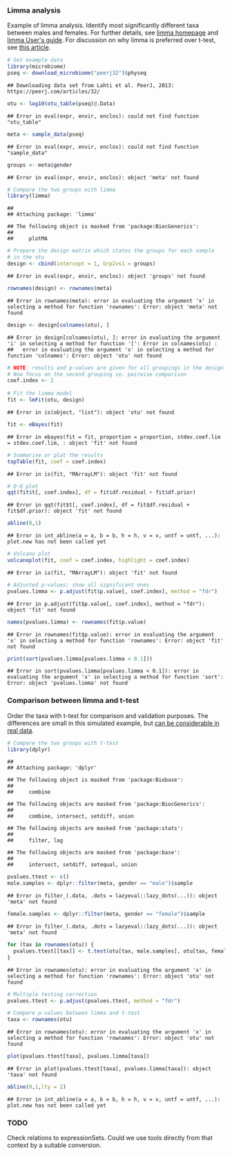### Limma analysis

Example of limma analysis. Identify most significantly different taxa between males and females. For further details, see [limma homepage](http://bioinf.wehi.edu.au/limma/) and [limma User's guide](http://www.lcg.unam.mx/~lcollado/R/resources/limma-usersguide.pdf). For discussion on why limma is preferred over t-test, see [this article](http://www.plosone.org/article/info:doi/10.1371/journal.pone.0012336).


```r
# Get example data
library(microbiome)
pseq <- download_microbiome("peerj32")$physeq
```

```
## Downloading data set from Lahti et al. PeerJ, 2013: https://peerj.com/articles/32/
```

```r
otu <- log10(otu_table(pseq)@.Data)
```

```
## Error in eval(expr, envir, enclos): could not find function "otu_table"
```

```r
meta <- sample_data(pseq)
```

```
## Error in eval(expr, envir, enclos): could not find function "sample_data"
```

```r
groups <- meta$gender
```

```
## Error in eval(expr, envir, enclos): object 'meta' not found
```

```r
# Compare the two groups with limma
library(limma)
```

```
## 
## Attaching package: 'limma'
```

```
## The following object is masked from 'package:BiocGenerics':
## 
##     plotMA
```

```r
# Prepare the design matrix which states the groups for each sample
# in the otu
design <- cbind(intercept = 1, Grp2vs1 = groups)
```

```
## Error in eval(expr, envir, enclos): object 'groups' not found
```

```r
rownames(design) <- rownames(meta)
```

```
## Error in rownames(meta): error in evaluating the argument 'x' in selecting a method for function 'rownames': Error: object 'meta' not found
```

```r
design <- design[colnames(otu), ]
```

```
## Error in design[colnames(otu), ]: error in evaluating the argument 'i' in selecting a method for function '[': Error in colnames(otu) : 
##   error in evaluating the argument 'x' in selecting a method for function 'colnames': Error: object 'otu' not found
```

```r
# NOTE: results and p-values are given for all groupings in the design matrix
# Now focus on the second grouping ie. pairwise comparison
coef.index <- 2
     
# Fit the limma model
fit <- lmFit(otu, design)
```

```
## Error in is(object, "list"): object 'otu' not found
```

```r
fit <- eBayes(fit)
```

```
## Error in ebayes(fit = fit, proportion = proportion, stdev.coef.lim = stdev.coef.lim, : object 'fit' not found
```

```r
# Summarise or plot the results
topTable(fit, coef = coef.index)
```

```
## Error in is(fit, "MArrayLM"): object 'fit' not found
```

```r
# Q-Q plot
qqt(fit$t[, coef.index], df = fit$df.residual + fit$df.prior)
```

```
## Error in qqt(fit$t[, coef.index], df = fit$df.residual + fit$df.prior): object 'fit' not found
```

```r
abline(0,1)
```

```
## Error in int_abline(a = a, b = b, h = h, v = v, untf = untf, ...): plot.new has not been called yet
```

```r
# Volcano plot
volcanoplot(fit, coef = coef.index, highlight = coef.index)
```

```
## Error in is(fit, "MArrayLM"): object 'fit' not found
```

```r
# Adjusted p-values; show all significant ones
pvalues.limma <- p.adjust(fit$p.value[, coef.index], method = "fdr")
```

```
## Error in p.adjust(fit$p.value[, coef.index], method = "fdr"): object 'fit' not found
```

```r
names(pvalues.limma) <- rownames(fit$p.value)
```

```
## Error in rownames(fit$p.value): error in evaluating the argument 'x' in selecting a method for function 'rownames': Error: object 'fit' not found
```

```r
print(sort(pvalues.limma[pvalues.limma < 0.1]))
```

```
## Error in sort(pvalues.limma[pvalues.limma < 0.1]): error in evaluating the argument 'x' in selecting a method for function 'sort': Error: object 'pvalues.limma' not found
```


### Comparison between limma and t-test

Order the taxa with t-test for comparison and validation purposes. The
differences are small in this simulated example, but [can be
considerable in real
data](http://www.plosone.org/article/info:doi/10.1371/journal.pone.0012336).


```r
# Compare the two groups with t-test
library(dplyr)
```

```
## 
## Attaching package: 'dplyr'
```

```
## The following object is masked from 'package:Biobase':
## 
##     combine
```

```
## The following objects are masked from 'package:BiocGenerics':
## 
##     combine, intersect, setdiff, union
```

```
## The following objects are masked from 'package:stats':
## 
##     filter, lag
```

```
## The following objects are masked from 'package:base':
## 
##     intersect, setdiff, setequal, union
```

```r
pvalues.ttest <- c()
male.samples <- dplyr::filter(meta, gender == "male")$sample
```

```
## Error in filter_(.data, .dots = lazyeval::lazy_dots(...)): object 'meta' not found
```

```r
female.samples <- dplyr::filter(meta, gender == "female")$sample
```

```
## Error in filter_(.data, .dots = lazyeval::lazy_dots(...)): object 'meta' not found
```

```r
for (tax in rownames(otu)) {
  pvalues.ttest[[tax]] <- t.test(otu[tax, male.samples], otu[tax, female.samples])$p.value
}
```

```
## Error in rownames(otu): error in evaluating the argument 'x' in selecting a method for function 'rownames': Error: object 'otu' not found
```

```r
# Multiple testing correction
pvalues.ttest <- p.adjust(pvalues.ttest, method = "fdr")

# Compare p-values between limma and t-test
taxa <- rownames(otu)
```

```
## Error in rownames(otu): error in evaluating the argument 'x' in selecting a method for function 'rownames': Error: object 'otu' not found
```

```r
plot(pvalues.ttest[taxa], pvalues.limma[taxa])
```

```
## Error in plot(pvalues.ttest[taxa], pvalues.limma[taxa]): object 'taxa' not found
```

```r
abline(0,1,lty = 2)
```

```
## Error in int_abline(a = a, b = b, h = h, v = v, untf = untf, ...): plot.new has not been called yet
```

### TODO

Check relations to expressionSets. Could we use tools directly from that context by a suitable conversion.

